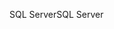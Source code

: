 <span data-ttu-id="bed24-101">SQL Server</span><span class="sxs-lookup"><span data-stu-id="bed24-101">SQL Server</span></span>